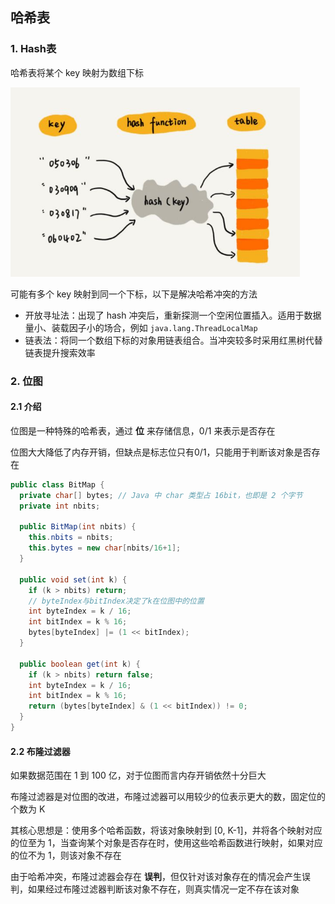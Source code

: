 ## 哈希表

### 1. Hash表



哈希表将某个 key 映射为数组下标

<img src="img/hash思想.jpg" style="zoom:70%" />

可能有多个 key 映射到同一个下标，以下是解决哈希冲突的方法

- 开放寻址法：出现了 hash 冲突后，重新探测一个空闲位置插入。适用于数据量小、装载因子小的场合，例如 `java.lang.ThreadLocalMap`
- 链表法：将同一个数组下标的对象用链表组合。当冲突较多时采用红黑树代替链表提升搜索效率



### 2. 位图

#### 2.1 介绍

位图是一种特殊的哈希表，通过 **位** 来存储信息，0/1 来表示是否存在

位图大大降低了内存开销，但缺点是标志位只有0/1，只能用于判断该对象是否存在

``` java
public class BitMap { 
  private char[] bytes; // Java 中 char 类型占 16bit，也即是 2 个字节
  private int nbits;
  
  public BitMap(int nbits) {
    this.nbits = nbits;
    this.bytes = new char[nbits/16+1];
  }
 
  public void set(int k) {
    if (k > nbits) return;
    // byteIndex与bitIndex决定了k在位图中的位置
    int byteIndex = k / 16;
    int bitIndex = k % 16;
    bytes[byteIndex] |= (1 << bitIndex);
  }
 
  public boolean get(int k) {
    if (k > nbits) return false;
    int byteIndex = k / 16;
    int bitIndex = k % 16;
    return (bytes[byteIndex] & (1 << bitIndex)) != 0;
  }
}
```

#### 2.2 布隆过滤器

如果数据范围在 1 到 100 亿，对于位图而言内存开销依然十分巨大

布隆过滤器是对位图的改进，布隆过滤器可以用较少的位表示更大的数，固定位的个数为 K 

其核心思想是：使用多个哈希函数，将该对象映射到 [0, K-1]，并将各个映射对应的位至为 1，当查询某个对象是否存在时，使用这些哈希函数进行映射，如果对应的位不为 1，则该对象不存在

由于哈希冲突，布隆过滤器会存在 **误判**，但仅针对该对象存在的情况会产生误判，如果经过布隆过滤器判断该对象不存在，则真实情况一定不存在该对象

